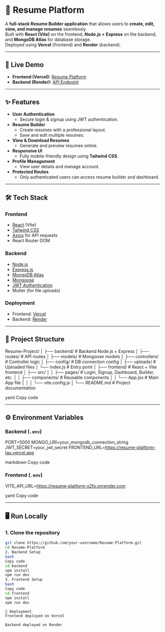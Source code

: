 # 📄 Resume Platform

A **full-stack Resume Builder application** that allows users to **create, edit, view, and manage resumes** seamlessly.  
Built with **React (Vite)** on the frontend, **Node.js + Express** on the backend, and **MongoDB Atlas** for database storage.  
Deployed using **Vercel** (frontend) and **Render** (backend).

---

## 🚀 Live Demo
- **Frontend (Vercel):** [Resume Platform](https://resume-platform-tau.vercel.app)
- **Backend (Render):** [API Endpoint](https://resume-platform-x2fo.onrender.com)

---

## ✨ Features
- **User Authentication**  
  - Secure login & signup using JWT authentication.
- **Resume Builder**  
  - Create resumes with a professional layout.
  - Save and edit multiple resumes.
- **View & Download Resumes**  
  - Generate and preview resumes online.
- **Responsive UI**  
  - Fully mobile-friendly design using **Tailwind CSS**.
- **Profile Management**  
  - View user details and manage account.
- **Protected Routes**  
  - Only authenticated users can access resume builder and dashboard.

---

## 🛠 Tech Stack

### **Frontend**
- [React](https://react.dev/) (Vite)
- [Tailwind CSS](https://tailwindcss.com/)
- [Axios](https://axios-http.com/) for API requests
- React Router DOM

### **Backend**
- [Node.js](https://nodejs.org/)
- [Express.js](https://expressjs.com/)
- [MongoDB Atlas](https://www.mongodb.com/)
- [Mongoose](https://mongoosejs.com/)
- [JWT Authentication](https://jwt.io/)
- Multer (for file uploads)

### **Deployment**
- Frontend: [Vercel](https://vercel.com/)
- Backend: [Render](https://render.com/)

---

## 📂 Project Structure
Resume-Project/
│
├── backend/ # Backend Node.js + Express
│ ├── routes/ # API routes
│ ├── models/ # Mongoose models
│ ├── controllers/ # Controller logic
│ ├── config/ # DB connection config
│ ├── uploads/ # Uploaded files
│ └── index.js # Entry point
│
├── frontend/ # React + Vite frontend
│ ├── src/
│ │ ├── pages/ # Login, Signup, Dashboard, Builder, etc.
│ │ ├── components/ # Reusable components
│ │ └── App.jsx # Main App file
│ │
│ └── vite.config.js
│
└── README.md # Project documentation

yaml
Copy code

---

## ⚙️ Environment Variables

### **Backend (`.env`)**
PORT=5000
MONGO_URI=your_mongodb_connection_string
JWT_SECRET=your_jwt_secret
FRONTEND_URL=https://resume-platform-tau.vercel.app

markdown
Copy code

### **Frontend (`.env`)**
VITE_API_URL=https://resume-platform-x2fo.onrender.com

yaml
Copy code

---

## 🖥️ Run Locally

### **1. Clone the repository**
```bash
git clone https://github.com/your-username/Resume-Platform.git
cd Resume-Platform
2. Backend Setup
bash
Copy code
cd backend
npm install
npm run dev
3. Frontend Setup
bash
Copy code
cd frontend
npm install
npm run dev

🚀 Deployment
Frontend deployed on Vercel

Backend deployed on Render
